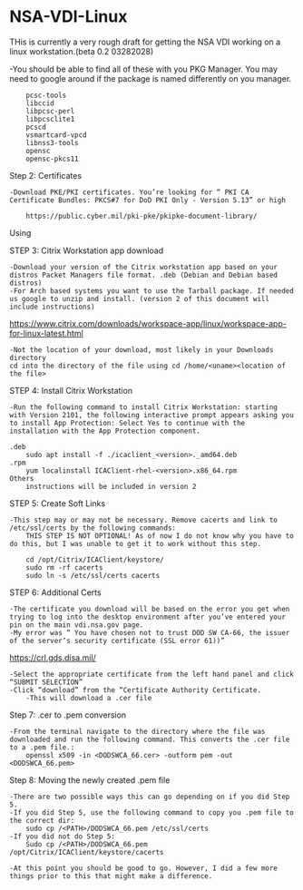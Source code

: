 # NSA-VDI-Linux
THis is currently a very rough draft for getting the NSA VDI working on a linux workstation.(beta 0.2 03282028)


-You should be able to find all of these with you PKG Manager. You may need to google around if the package is named differently on you manager.

		pcsc-tools
		libccid
		libpcsc-perl
		libpcsclite1
		pcscd
		vsmartcard-vpcd
		libnss3-tools
		opensc
		opensc-pkcs11

Step 2: Certificates
 
	-Download PKE/PKI certificates. You’re looking for “ PKI CA Certificate Bundles: PKCS#7 for DoD PKI Only - Version 5.13” or high

		https://public.cyber.mil/pki-pke/pkipke-document-library/ 

Using

STEP 3: Citrix Workstation app download

	-Download your version of the Citrix workstation app based on your distros Packet Managers file format. .deb (Debian and Debian based distros)
	-For Arch based systems you want to use the Tarball package. If needed us google to unzip and install. (version 2 of this document will include instructions)

https://www.citrix.com/downloads/workspace-app/linux/workspace-app-for-linux-latest.html 

	-Not the location of your download, most likely in your Downloads directory
	cd into the directory of the file using cd /home/<uname><location of the file>

STEP 4: Install Citrix Workstation

	-Run the following command to install Citrix Workstation: starting with Version 2101, the following interactive prompt appears asking you to install App Protection: Select Yes to continue with the installation with the App Protection component.

	.deb
		sudo apt install -f ./icaclient_<version>._amd64.deb
	.rpm
		yum localinstall ICAClient-rhel-<version>.x86_64.rpm
	Others
		instructions will be included in version 2
		
STEP 5: Create Soft Links

	-This step may or may not be necessary. Remove cacerts and link to /etc/ssl/certs by the following commands:
		THIS STEP IS NOT OPTIONAL! As of now I do not know why you have to do this, but I was unable to get it to work without this step.

		cd /opt/Citrix/ICAClient/keystore/
		sudo rm -rf cacerts
		sudo ln -s /etc/ssl/certs cacerts

STEP 6: Additional Certs

	-The certificate you download will be based on the error you get when trying to log into the desktop environment after you’ve entered your pin on the main vdi.nsa.gov page. 
	-My error was “ You have chosen not to trust DOD SW CA-66, the issuer of the server’s security certificate (SSL error 61))”

https://crl.gds.disa.mil/ 

	-Select the appropriate certificate from the left hand panel and click “SUBMIT SELECTION”
	-Click “download” from the “Certificate Authority Certificate.
		-This will download a .cer file

Step 7: .cer to .pem conversion

	-From the terminal navigate to the directory where the file was downloaded and run the following command. This converts the .cer file to a .pem file.:
		openssl x509 -in <DODSWCA_66.cer> -outform pem -out <DODSWCA_66.pem>

Step 8: Moving the newly created .pem file

	-There are two possible ways this can go depending on if you did Step 5.
	-If you did Step 5, use the following command to copy you .pem file to the correct dir:
		sudo cp /<PATH>/DODSWCA_66.pem /etc/ssl/certs
	-If you did not do Step 5: 
		Sudo cp /<PATH>/DODSWCA_66.pem /opt/Citrix/ICAClient/keystore/cacerts	

	-At this point you should be good to go. However, I did a few more things prior to this that might make a difference.
